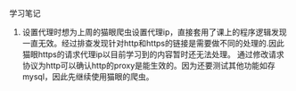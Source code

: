 学习笔记
1. 设置代理时想为上周的猫眼爬虫设置代理ip，直接套用了课上的程序逻辑发现一直无效。经过排查发现针对http和https的链接是需要做不同的处理的.因此猫眼https的请求代理ip以目前学习到的内容暂时还无法处理。
通过修改请求协议为http可以确认http的proxy是能生效的。因为还要测试其他功能如存mysql，因此先继续使用猫眼的爬虫。